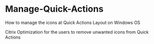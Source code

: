 # Manage-Quick-Actions

How to manage the icons at Quick Actions Layout on Windows OS

Citrix Optimization for the users to remove unwanted icons from Quick Actions

